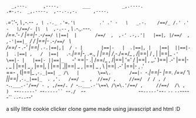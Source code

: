       _,---.      ,----.         ___            _,.----.             .=-.-.  _,.----.  ,--.-.,-.      ,----.               
  _.='.'-,  \  ,-.--` , \ .-._ .'=.'\         .' .' -   \   _.-.    /==/_ /.' .' -   \/==/- |\  \  ,-.--` , \  .-.,.---.   
 /==.'-     / |==|-  _.-`/==/ \|==|  |       /==/  ,  ,-' .-,.'|   |==|, |/==/  ,  ,-'|==|_ `/_ / |==|-  _.-` /==/  `   \  
/==/ -   .-'  |==|   `.-.|==|,|  / - |       |==|-   |  .|==|, |   |==|  ||==|-   |  .|==| ,   /  |==|   `.-.|==|-, .=., | 
|==|_   /_,-./==/_ ,    /|==|  \/  , |       |==|_   `-' \==|- |   |==|- ||==|_   `-' \==|-  .|  /==/_ ,    /|==|   '='  / 
|==|  , \_.' )==|    .-' |==|- ,   _ |       |==|   _  , |==|, |   |==| ,||==|   _  , |==| _ , \ |==|    .-' |==|- ,   .'  
\==\-  ,    (|==|_  ,`-._|==| _ /\   |       \==\.       /==|- `-._|==|- |\==\.       /==/  '\  ||==|_  ,`-._|==|_  . ,'.  
 /==/ _  ,  //==/ ,     //==/  / / , /        `-.`.___.-'/==/ - , ,/==/. / `-.`.___.-'\==\ /\=\.'/==/ ,     //==/  /\ ,  ) 
 `--`------' `--`-----`` `--`./  `--`                    `--`-----'`--`-`              `--`      `--`-----`` `--`-`--`--'  

a silly little cookie clicker clone game made using javascript and html
:D
